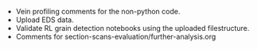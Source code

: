 - Vein profiling comments for the non-python code.
- Upload EDS data.
- Validate RL grain detection notebooks using the uploaded filestructure.
- Comments for section-scans-evaluation/further-analysis.org
